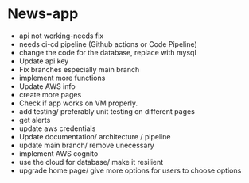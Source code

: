 # News-app

- api not working-needs fix
- needs ci-cd pipeline (Github actions or Code Pipeline)
- change the code for the database, replace with mysql
- Update api key 
- Fix branches especially main branch
- implement more functions
- Update AWS info
- create more pages
- Check if app works on VM properly.
- add testing/ preferably unit testing on different pages
- get alerts 
- update aws credentials
- Update documentation/ architecture / pipeline
- update main branch/ remove unecessary 
- implement AWS cognito
- use the cloud for database/ make it resilient
- upgrade home page/ give more options for users to choose options 
